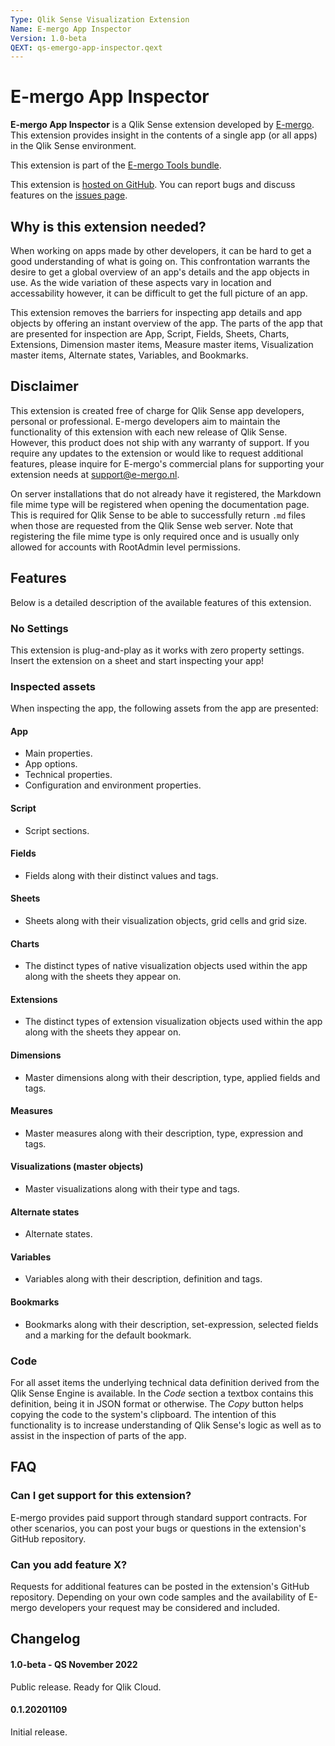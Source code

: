 ```yaml
---
Type: Qlik Sense Visualization Extension
Name: E-mergo App Inspector
Version: 1.0-beta
QEXT: qs-emergo-app-inspector.qext
---
```


# E-mergo App Inspector

**E-mergo App Inspector** is a Qlik Sense extension developed by [E-mergo](https://www.e-mergo.nl). This extension provides insight in the contents of a single app (or all apps) in the Qlik Sense environment.

This extension is part of the [E-mergo Tools bundle](https://www.e-mergo.nl/e-mergo-tools-bundle/?utm_medium=download&utm_source=tools_bundle&utm_campaign=E-mergo_Extension&utm_term=toolsbundle&utm_content=sitelink).

This extension is [hosted on GitHub](https://github.com/e-mergo/qs-emergo-app-inspector). You can report bugs and discuss features on the [issues page](https://github.com/e-mergo/qs-emergo-app-inspector/issues).

## Why is this extension needed?
When working on apps made by other developers, it can be hard to get a good understanding of what is going on. This confrontation warrants the desire to get a global overview of an app's details and the app objects in use. As the wide variation of these aspects vary in location and accessability however, it can be difficult to get the full picture of an app.

This extension removes the barriers for inspecting app details and app objects by offering an instant overview of the app. The parts of the app that are presented for inspection are App, Script, Fields, Sheets, Charts, Extensions, Dimension master items, Measure master items, Visualization master items, Alternate states, Variables, and Bookmarks.

## Disclaimer
This extension is created free of charge for Qlik Sense app developers, personal or professional. E-mergo developers aim to maintain the functionality of this extension with each new release of Qlik Sense. However, this product does not ship with any warranty of support. If you require any updates to the extension or would like to request additional features, please inquire for E-mergo's commercial plans for supporting your extension needs at support@e-mergo.nl.

On server installations that do not already have it registered, the Markdown file mime type will be registered when opening the documentation page. This is required for Qlik Sense to be able to successfully return `.md` files when those are requested from the Qlik Sense web server. Note that registering the file mime type is only required once and is usually only allowed for accounts with RootAdmin level permissions.

## Features
Below is a detailed description of the available features of this extension.

### No Settings
This extension is plug-and-play as it works with zero property settings. Insert the extension on a sheet and start inspecting your app!

### Inspected assets
When inspecting the app, the following assets from the app are presented:

#### App
- Main properties.
- App options.
- Technical properties.
- Configuration and environment properties.

#### Script
- Script sections.

#### Fields
- Fields along with their distinct values and tags.

#### Sheets
- Sheets along with their visualization objects, grid cells and grid size.

#### Charts
- The distinct types of native visualization objects used within the app along with the sheets they appear on.

#### Extensions
- The distinct types of extension visualization objects used within the app along with the sheets they appear on.

#### Dimensions
- Master dimensions along with their description, type, applied fields and tags.

#### Measures
- Master measures along with their description, type, expression and tags.

#### Visualizations (master objects)
- Master visualizations along with their type and tags.

#### Alternate states
- Alternate states.

#### Variables
- Variables along with their description, definition and tags.

#### Bookmarks
- Bookmarks along with their description, set-expression, selected fields and a marking for the default bookmark.

### Code

For all asset items the underlying technical data definition derived from the Qlik Sense Engine is available. In the *Code* section a textbox contains this definition, being it in JSON format or otherwise. The *Copy* button helps copying the code to the system's clipboard. The intention of this functionality is to increase understanding of Qlik Sense's logic as well as to assist in the inspection of parts of the app.

## FAQ

### Can I get support for this extension?
E-mergo provides paid support through standard support contracts. For other scenarios, you can post your bugs or questions in the extension's GitHub repository.

### Can you add feature X?
Requests for additional features can be posted in the extension's GitHub repository. Depending on your own code samples and the availability of E-mergo developers your request may be considered and included.

## Changelog

#### 1.0-beta - QS November 2022
Public release. Ready for Qlik Cloud.

#### 0.1.20201109
Initial release.
